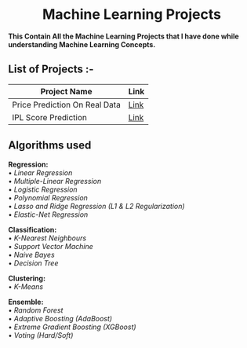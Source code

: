 
<div Align="center"><h1>Machine Learning Projects </h1></div>




**This Contain All the Machine Learning Projects that I have done while understanding Machine Learning Concepts.**


## List of Projects :-

| Project Name                                | Link                                                                                                                                 |
|---------------------------------------------|--------------------------------------------------------------------------------------------------------------------------------------|
| Price Prediction On Real Data               | [Link](https://github.com/Ajij120386/Machine_Learning/tree/main/Price%20Prediction%20On%20Real%20Data)                               |
| IPL Score Prediction                        | [Link](https://github.com/Ajij120386/Machine_Learning/tree/main/IPL%20Score%20Prediction)                |
                                



## Algorithms used
**Regression:**<br/>
• _Linear Regression_<br/>
• _Multiple-Linear Regression_<br/>
• _Logistic Regression_<br/>
• _Polynomial Regression_<br/>
• _Lasso and Ridge Regression (L1 & L2 Regularization)_<br/>
• _Elastic-Net Regression_

**Classification:**<br/>
• _K-Nearest Neighbours_<br/>
• _Support Vector Machine_<br/>
• _Naive Bayes_<br/>
• _Decision Tree_<br/>
 
**Clustering:**<br/>
• _K-Means_<br/>
  
**Ensemble:**<br/>
• _Random Forest_<br/>
• _Adaptive Boosting (AdaBoost)_<br/>
• _Extreme Gradient Boosting (XGBoost)_<br/>
• _Voting (Hard/Soft)_<br/>



